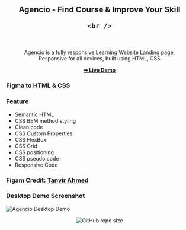 <div align="center">

  <h2 align="center">
    Agencio - Find Course & Improve Your Skill
    
    <br />
  </h2>

<br />

  Agencio is a fully responsive Learning Website Landing page, <br />Responsive for all devices, built using HTML, CSS

  <a href="https://mhasanmeet.github.io/HTML-CSS-Project-Learning-platform/"><strong>➡ Live Demo</strong></a>

</div>

### Figma to HTML & CSS

### Feature
* Semantic HTML
* CSS BEM method styling
* Clean code
* CSS Custom Properties
* CSS FlexBox
* CSS Grid
* CSS positioning
* CSS pseudo code
* Responsive Code

### Figam Credit: [Tanvir Ahmed](https://www.behance.net/tanvirmahmeed/) 

### Desktop Demo Screenshot

![Agencio Desktop Demo](./ux-design.png "Desktop Demo")

<div align="center">
  
  ![GitHub repo size](https://img.shields.io/github/repo-size/mhasanmeet/HTML-CSS-Project-Learning-platform)

</div>
